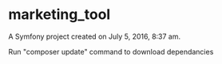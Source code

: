 marketing_tool
==============

A Symfony project created on July 5, 2016, 8:37 am.

Run "composer update" command to download dependancies

